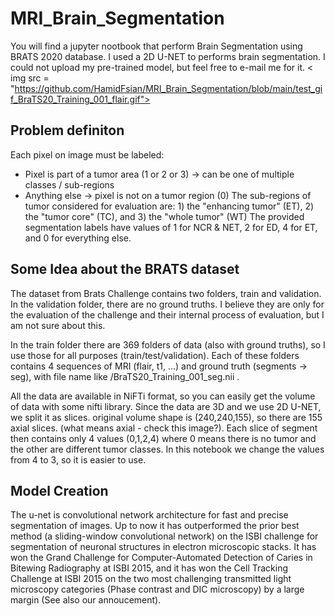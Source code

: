 # MRI_Brain_Segmentation
You will find a jupyter nootbook that perform Brain Segmentation using BRATS 2020 database.
I used a 2D U-NET to performs brain segmentation. 
I could not upload my pre-trained model, but feel free to e-mail me for it.
< img src = "https://github.com/HamidFsian/MRI_Brain_Segmentation/blob/main/test_gif_BraTS20_Training_001_flair.gif">


## Problem definiton
Each pixel on image must be labeled:
 - Pixel is part of a tumor area (1 or 2 or 3) -> can be one of multiple classes / sub-regions
 - Anything else -> pixel is not on a tumor region (0)
 The sub-regions of tumor considered for evaluation are: 1) the "enhancing tumor" (ET), 2) the "tumor core" (TC), and 3) the "whole tumor" (WT) The provided segmentation labels have values of 1 for NCR & NET, 2 for ED, 4 for ET, and 0 for everything else.
 ## Some Idea about the BRATS dataset
The dataset from Brats Challenge contains two folders, train and validation. In the validation folder, there are no ground truths. I believe they are only for the evaluation of the challenge and their internal process of evaluation, but I am not sure about this.

In the train folder there are 369 folders of data (also with ground truths), so I use those for all purposes (train/test/validation). Each of these folders contains 4 sequences of MRI (flair, t1, …) and ground truth (segments -> seg), with file name like /BraTS20_Training_001_seg.nii .

All the data are available in NiFTi format, so you can easily get the volume of data with some nifti library. Since the data are 3D and we use 2D U-NET, we split it as slices. original volume shape is (240,240,155), so there are 155 axial slices. (what means axial - check this image?). Each slice of segment then contains only 4 values (0,1,2,4) where 0 means there is no tumor and the other are different tumor classes. In this notebook we change the values from 4 to 3, so it is easier to use.

## Model Creation 
The u-net is convolutional network architecture for fast and precise segmentation of images. Up to now it has outperformed the prior best method (a sliding-window convolutional network) on the ISBI challenge for segmentation of neuronal structures in electron microscopic stacks. It has won the Grand Challenge for Computer-Automated Detection of Caries in Bitewing Radiography at ISBI 2015, and it has won the Cell Tracking Challenge at ISBI 2015 on the two most challenging transmitted light microscopy categories (Phase contrast and DIC microscopy) by a large margin (See also our annoucement).
